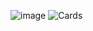 ![image](https://user-images.githubusercontent.com/111646171/188963729-097f2793-60c9-484c-bdb5-61825ed52271.png)
![Cards](https://user-images.githubusercontent.com/111646171/188960697-b3e4ee82-dd47-45d8-9a39-b86bb533733d.png)
